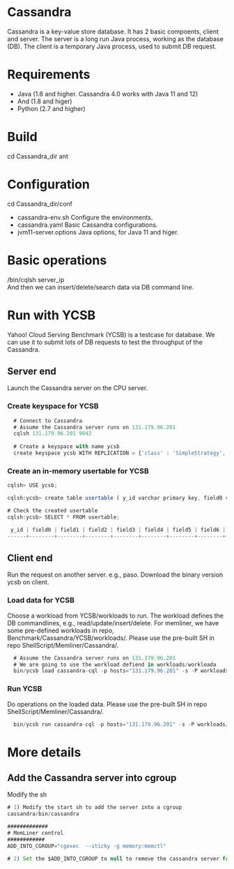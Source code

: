 # Cassandra 
Cassandra is a key-value store database. It has 2 basic compoents, client and server. The server is a long run Java process, working as the database (DB). 
The client is a temporary Java process, used to submit DB request.

# Requirements
- Java (1.8 and higher. Cassandra 4.0 works with Java 11 and 12)
- And (1.8 and higer)
- Python (2.7 and higher)

# Build
cd Cassandra_dir
ant

# Configuration
cd Cassandra_dir/conf
- cassandra-env.sh Configure the environments.
- cassandra.yaml Basic Cassandra configurations.
- jvm11-server.options Java options, for Java 11 and higer.

# Basic operations

/bin/cqlsh server_ip \
And then we can insert/delete/search data via DB command line.


# Run with YCSB
Yahoo! Cloud Serving Benchmark (YCSB) is a testcase for database. We can use it to submit lots of DB requests to test the throughput of the Cassandra.

## Server end

Launch the Cassandra server on the CPU server.

### Create keyspace for YCSB

```js
  # Connect to Cassandra
  # Assume the Cassandra server runs on 131.179.96.201
  cqlsh 131.179.96.201 9042
  
  # Create a keyspace with name ycsb
  create keyspace ycsb WITH REPLICATION = {'class' : 'SimpleStrategy', 'replication_factor' : 3 };
```

### Create an in-memory usertable for YCSB

```js
cqlsh> USE ycsb;

cqlsh:ycsb> create table usertable ( y_id varchar primary key, field0 varchar, field1 varchar,field2 varchar,field3 varchar,field4 varchar,field5 varchar,field6 varchar,field7 varchar,field8 varchar,field9 varchar);

# Check the created usertable
cqlsh:ycsb> SELECT * FROM usertable;

 y_id | field0 | field1 | field2 | field3 | field4 | field5 | field6 | field7 | field8 | field9
------+--------+--------+--------+--------+--------+--------+--------+--------+--------+--------

```

## Client end

Run the request on another server. e.g., paso.
Download the binary version ycsb on client. 

### Load data for YCSB
Choose a workload from YCSB/workloads to run. The workload defines the DB commandlines, e.g., read/update/insert/delete. 
For memliner, we have some pre-defined workloads in repo, Benchmark/Cassandra/YCSB/workloads/.
Please use the pre-built SH in repo ShellScript/Memliner/Cassandra/.

```js
  # Assume the Cassandra server runs on 131.179.96.201
  # We are going to use the workload defiend in workloads/workloada
  bin/ycsb load cassandra-cql -p hosts="131.179.96.201" -s -P workloads/workloada
```

### Run YCSB

Do operations on the loaded data.
Please use the pre-built SH in repo ShellScript/Memliner/Cassandra/.

```js
  bin/ycsb run cassandra-cql -p hosts="131.179.96.201" -s -P workloads/workloada
```

# More details

## Add the Cassandra server into cgroup
Modify the sh

```js
# 1) Modify the start sh to add the server into a cgroup
cassandra/bin/cassandra

#############
# MemLiner control
############
ADD_INTO_CGROUP="cgexec  --sticky -g memory:memctl"

# 2) Set the $ADD_INTO_CGROUP to null to remove the cassandra server from cgroup


```






